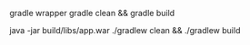 gradle wrapper
gradle clean && gradle build

java -jar build/libs/app.war
./gradlew clean && ./gradlew build
